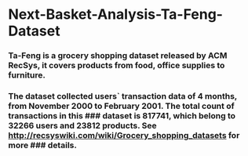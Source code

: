 ﻿# Next-Basket-Analysis-Ta-Feng-Dataset
### Ta-Feng is a grocery shopping dataset released by ACM RecSys, it covers products from food, office supplies to furniture. 
### The dataset collected users` transaction data of 4 months, from November 2000 to February 2001. The total count of transactions in this ### dataset is 817741, which belong to 32266 users and 23812 products. See http://recsyswiki.com/wiki/Grocery_shopping_datasets for more ### details.
